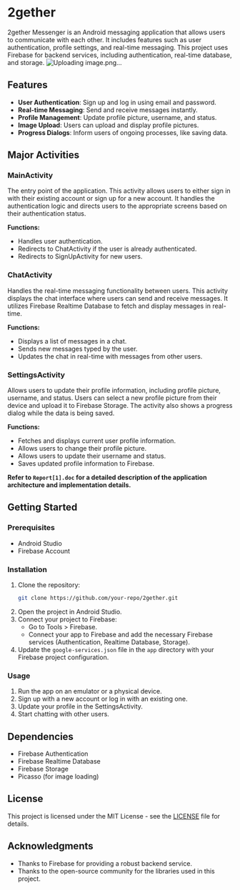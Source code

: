 # 2gether

2gether Messenger is an Android messaging application that allows users to communicate with each other. It includes features such as user authentication, profile settings, and real-time messaging. This project uses Firebase for backend services, including authentication, real-time database, and storage.
![Uploading image.png…]()


## Features

- **User Authentication**: Sign up and log in using email and password.
- **Real-time Messaging**: Send and receive messages instantly.
- **Profile Management**: Update profile picture, username, and status.
- **Image Upload**: Users can upload and display profile pictures.
- **Progress Dialogs**: Inform users of ongoing processes, like saving data.

## Major Activities

### MainActivity

The entry point of the application. This activity allows users to either sign in with their existing account or sign up for a new account. It handles the authentication logic and directs users to the appropriate screens based on their authentication status.

**Functions:**
- Handles user authentication.
- Redirects to ChatActivity if the user is already authenticated.
- Redirects to SignUpActivity for new users.

### ChatActivity

Handles the real-time messaging functionality between users. This activity displays the chat interface where users can send and receive messages. It utilizes Firebase Realtime Database to fetch and display messages in real-time.

**Functions:**
- Displays a list of messages in a chat.
- Sends new messages typed by the user.
- Updates the chat in real-time with messages from other users.

### SettingsActivity

Allows users to update their profile information, including profile picture, username, and status. Users can select a new profile picture from their device and upload it to Firebase Storage. The activity also shows a progress dialog while the data is being saved.

**Functions:**
- Fetches and displays current user profile information.
- Allows users to change their profile picture.
- Allows users to update their username and status.
- Saves updated profile information to Firebase.

**Refer to `Report[1].doc` for a detailed description of the application architecture and implementation details.**

## Getting Started

### Prerequisites

- Android Studio
- Firebase Account

### Installation

1. Clone the repository:
    ```bash
    git clone https://github.com/your-repo/2gether.git
    ```
2. Open the project in Android Studio.
3. Connect your project to Firebase:
    - Go to Tools > Firebase.
    - Connect your app to Firebase and add the necessary Firebase services (Authentication, Realtime Database, Storage).
4. Update the `google-services.json` file in the `app` directory with your Firebase project configuration.

### Usage

1. Run the app on an emulator or a physical device.
2. Sign up with a new account or log in with an existing one.
3. Update your profile in the SettingsActivity.
4. Start chatting with other users.

## Dependencies

- Firebase Authentication
- Firebase Realtime Database
- Firebase Storage
- Picasso (for image loading)

## License

This project is licensed under the MIT License - see the [LICENSE](LICENSE) file for details.

## Acknowledgments

- Thanks to Firebase for providing a robust backend service.
- Thanks to the open-source community for the libraries used in this project.
